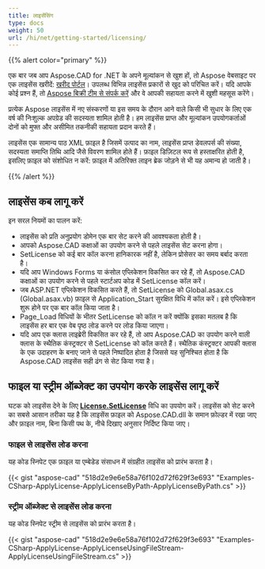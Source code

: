 ```yaml
---
title: लाइसेंसिंग
type: docs
weight: 50
url: /hi/net/getting-started/licensing/
---
```


{{% alert color="primary" %}}

एक बार जब आप Aspose.CAD for .NET के अपने मूल्यांकन से खुश हों, तो Aspose वेबसाइट पर एक लाइसेंस खरीदें: [खरीद पोर्टल](https://purchase.aspose.com/buy)। उपलब्ध विभिन्न लाइसेंस प्रकारों से खुद को परिचित करें। यदि आपके कोई प्रश्न हैं, तो [Aspose बिक्री टीम से संपर्क करें](https://about.aspose.com/contact) और वे आपकी सहायता करने में खुशी महसूस करेंगे।

प्रत्येक Aspose लाइसेंस में नए संस्करणों या इस समय के दौरान आने वाले किसी भी सुधार के लिए एक वर्ष की निःशुल्क अपग्रेड की सदस्यता शामिल होती है। हम लाइसेंस प्राप्त और मूल्यांकन उपयोगकर्ताओं दोनों को मुफ्त और असीमित तकनीकी सहायता प्रदान करते हैं।

लाइसेंस एक सामान्य पाठ XML फ़ाइल है जिसमें उत्पाद का नाम, लाइसेंस प्राप्त डेवलपर्स की संख्या, सदस्यता समाप्ति तिथि आदि जैसे विवरण शामिल होते हैं। फ़ाइल डिज़िटल रूप से हस्ताक्षरित होती है, इसलिए फ़ाइल को संशोधित न करें: फ़ाइल में अतिरिक्त लाइन ब्रेक जोड़ने से भी यह अमान्य हो जाती है।

{{% /alert %}}

## **लाइसेंस कब लागू करें**

इन सरल नियमों का पालन करें:

- लाइसेंस को प्रति अनुप्रयोग डोमेन एक बार सेट करने की आवश्यकता होती है।
- आपको Aspose.CAD कक्षाओं का उपयोग करने से पहले लाइसेंस सेट करना होगा।
- SetLicense को कई बार कॉल करना हानिकारक नहीं है, लेकिन प्रोसेसर का समय बर्बाद करता है।
- यदि आप Windows Forms या कंसोल एप्लिकेशन विकसित कर रहे हैं, तो Aspose.CAD कक्षाओं का उपयोग करने से पहले स्टार्टअप कोड में SetLicense कॉल करें।
- जब ASP.NET एप्लिकेशन विकसित करते हैं, तो SetLicense को Global.asax.cs (Global.asax.vb) फ़ाइल से Application_Start सुरक्षित विधि में कॉल करें। इसे एप्लिकेशन शुरू होने पर एक बार कॉल किया जाता है।
- Page_Load विधियों के भीतर SetLicense को कॉल न करें क्योंकि इसका मतलब है कि लाइसेंस हर बार एक वेब पृष्ठ लोड करने पर लोड किया जाएगा।
- यदि आप एक क्लास लाइब्रेरी विकसित कर रहे हैं, तो आप Aspose.CAD का उपयोग करने वाली क्लास के स्थैतिक कंस्ट्रक्टर से SetLicense को कॉल करते हैं। स्थैतिक कंस्ट्रक्टर आपकी क्लास के एक उदाहरण के बनाए जाने से पहले निष्पादित होता है जिससे यह सुनिश्चित होता है कि Aspose.CAD लाइसेंस सही ढंग से सेट किया गया है।

## **फाइल या स्ट्रीम ऑब्जेक्ट का उपयोग करके लाइसेंस लागू करें**

घटक को लाइसेंस देने के लिए **[License.SetLicense](https://reference.aspose.com/cad/net/aspose.cad.license/setlicense/methods/1)** विधि का उपयोग करें। लाइसेंस को सेट करने का सबसे आसान तरीका यह है कि लाइसेंस फ़ाइल को Aspose.CAD.dll के समान फ़ोल्डर में रखा जाए और फ़ाइल नाम, बिना किसी पथ के, नीचे दिखाए अनुसार निर्दिष्ट किया जाए।

### **फाइल से लाइसेंस लोड करना**

यह कोड स्निपेट एक फ़ाइल या एम्बेडेड संसाधन में संग्रहीत लाइसेंस को प्रारंभ करता है।

{{< gist "aspose-cad" "518d2e9e6e58a76f102d72f629f3e693" "Examples-CSharp-ApplyLicense-ApplyLicenseByPath-ApplyLicenseByPath.cs" >}}

### **स्ट्रीम ऑब्जेक्ट से लाइसेंस लोड करना**

यह कोड स्निपेट स्ट्रीम से लाइसेंस को प्रारंभ करता है।

{{< gist "aspose-cad" "518d2e9e6e58a76f102d72f629f3e693" "Examples-CSharp-ApplyLicense-ApplyLicenseUsingFileStream-ApplyLicenseUsingFileStream.cs" >}}
